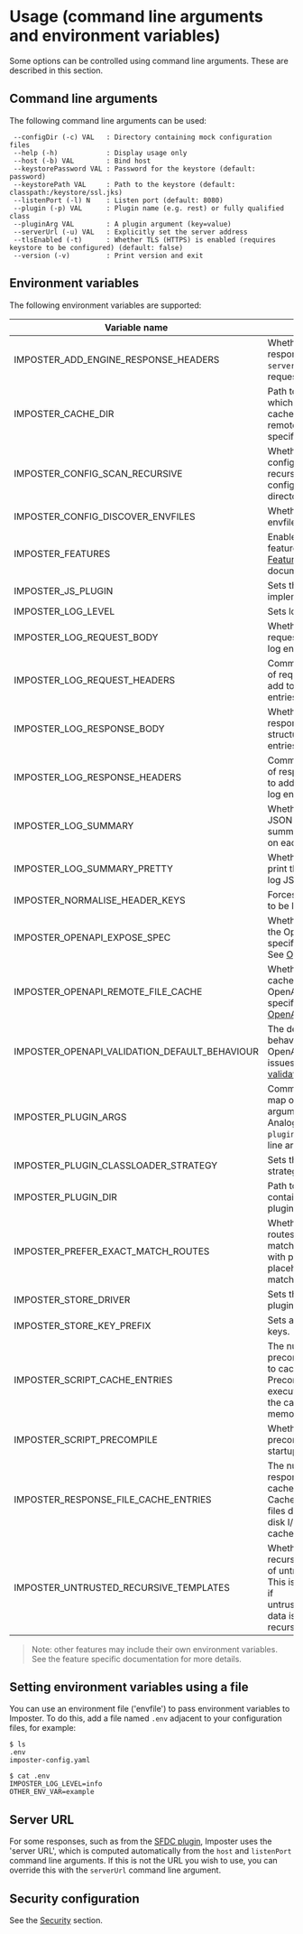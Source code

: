# Usage (command line arguments and environment variables)

Some options can be controlled using command line arguments. These are described in this section.

## Command line arguments

The following command line arguments can be used:

     --configDir (-c) VAL   : Directory containing mock configuration files
     --help (-h)            : Display usage only
     --host (-b) VAL        : Bind host
     --keystorePassword VAL : Password for the keystore (default: password)
     --keystorePath VAL     : Path to the keystore (default: classpath:/keystore/ssl.jks)
     --listenPort (-l) N    : Listen port (default: 8080)
     --plugin (-p) VAL      : Plugin name (e.g. rest) or fully qualified class
     --pluginArg VAL        : A plugin argument (key=value)
     --serverUrl (-u) VAL   : Explicitly set the server address
     --tlsEnabled (-t)      : Whether TLS (HTTPS) is enabled (requires keystore to be configured) (default: false)
     --version (-v)         : Print version and exit

## Environment variables

The following environment variables are supported:

| Variable name                                 | Purpose                                                                                                                                   | Default                                     | Description/example(s)                                            |
|-----------------------------------------------|-------------------------------------------------------------------------------------------------------------------------------------------|---------------------------------------------|-------------------------------------------------------------------|
| IMPOSTER_ADD_ENGINE_RESPONSE_HEADERS          | Whether to add response headers for `server` and unique request ID.                                                                       | `true`                                      | `false`                                                           |
| IMPOSTER_CACHE_DIR                            | Path to a directory in which to store cached data, such as remote specifications.                                                         | `<Java temporary directory>/imposter-cache` | `/path/to/dir`                                                    |
| IMPOSTER_CONFIG_SCAN_RECURSIVE                | Whether to scan for configuration files recursively within the configuration directories.                                                 | `false`                                     | `true`                                                            |
| IMPOSTER_CONFIG_DISCOVER_ENVFILES             | Whether to discover envfiles. See [Usage](./usage.md).                                                                                    | `true`                                      | `false`                                                           |
| IMPOSTER_FEATURES                             | Enables or disables features. See [Features](./features.md) documentation.                                                                | Per [default features](./features.md).      | `metrics=false,stores=true`                                       |
| IMPOSTER_JS_PLUGIN                            | Sets the JavaScript implementation.                                                                                                       | `js-nashorn-standalone`                     | Can be changed to `js-graal` plugin, if installed.                |
| IMPOSTER_LOG_LEVEL                            | Sets logging level.                                                                                                                       | `DEBUG`                                     | `INFO`, `DEBUG`, `TRACE`                                          |
| IMPOSTER_LOG_REQUEST_BODY                     | Whether include request in structured log entries.                                                                                        | `false`                                     | `true` - See [./metrics_logs_telemetry.md]                        |
| IMPOSTER_LOG_REQUEST_HEADERS                  | Comma separated list of request headers to add to structured log entries.                                                                 | Empty                                       | `X-Correlation-ID,User-Agent` - See [./metrics_logs_telemetry.md] |
| IMPOSTER_LOG_RESPONSE_BODY                    | Whether include response in structured log entries.                                                                                       | `false`                                     | `true` - See [./metrics_logs_telemetry.md]                        |
| IMPOSTER_LOG_RESPONSE_HEADERS                 | Comma separated list of response headers to add to structured log entries.                                                                | Empty                                       | `Server,Content-Type` - See [./metrics_logs_telemetry.md]         |
| IMPOSTER_LOG_SUMMARY                          | Whether to log a JSON formatted summary message on each request.                                                                          | `false`                                     | `true`                                                            |
| IMPOSTER_LOG_SUMMARY_PRETTY                   | Whether to pretty print the summary log JSON.                                                                                             | `false`                                     | `true`                                                            |
| IMPOSTER_NORMALISE_HEADER_KEYS                | Forces header keys to be lowercased.                                                                                                      | `true`                                      | boolean                                                           |
| IMPOSTER_OPENAPI_EXPOSE_SPEC                  | Whether to expose the OpenAPI specification and UI. See [OpenAPI plugin](openapi_plugin.md).                                              | `true`                                      | `false`                                                           |
| IMPOSTER_OPENAPI_REMOTE_FILE_CACHE            | Whether to locally cache remote OpenAPI specifications. See [OpenAPI plugin](openapi_plugin.md).                                          | `false`                                     | `true`                                                            |
| IMPOSTER_OPENAPI_VALIDATION_DEFAULT_BEHAVIOUR | The default behaviour for OpenAPI validation issues. See [OpenAPI validation](openapi_validation.md).                                     | `IGNORE`                                    | See [OpenAPI validation](openapi_validation.md).                  |
| IMPOSTER_PLUGIN_ARGS                          | Comma separated map of plugin arguments. Analogous to `--pluginArg` command line argument.                                                | Empty                                       | `openapi.scheme=https,openapi.title=Mocks`                        |
| IMPOSTER_PLUGIN_CLASSLOADER_STRATEGY          | Sets the classloader strategy for plugins.                                                                                                | Parent-first                                | `child`                                                           |
| IMPOSTER_PLUGIN_DIR                           | Path to a directory containing additional plugin JAR files.                                                                               | Empty                                       | Used by [Stores](./stores.md) and [Plugins](./plugins.md).        |
| IMPOSTER_PREFER_EXACT_MATCH_ROUTES            | Whether to prefer routes with exact matches over those with path placeholders when matching requests.                                     | `true`                                      | boolean                                                           |
| IMPOSTER_STORE_DRIVER                         | Sets the store driver plugin.                                                                                                             | `store-inmem`                               | See [Stores](./stores.md).                                        |
| IMPOSTER_STORE_KEY_PREFIX                     | Sets a prefix for store keys.                                                                                                             | Empty                                       | See [Stores](./stores.md).                                        |
| IMPOSTER_SCRIPT_CACHE_ENTRIES                 | The number of precompiled scripts to cache. Precompiled scripts execute faster, but the cache uses memory.                                | `20`                                        | `30`                                                              |
| IMPOSTER_SCRIPT_PRECOMPILE                    | Whether to precompile scripts at startup.                                                                                                 | `true`                                      | boolean                                                           |
| IMPOSTER_RESPONSE_FILE_CACHE_ENTRIES          | The number of response files to cache in memory. Cached response files don't require disk I/O, but the cache uses memory.                 | `20`                                        | `30`                                                              |
| IMPOSTER_UNTRUSTED_RECURSIVE_TEMPLATES        | Whether to permit recursive templating of untrusted data. This is a security risk if untrusted/unsanitised data is templated recursively. | `false`                                     | Disabled by default.                                              |

> Note: other features may include their own environment variables. See the feature specific documentation for more details.

## Setting environment variables using a file

You can use an environment file ('envfile') to pass environment variables to Imposter. To do this, add a file named `.env` adjacent to your configuration files, for example:

```
$ ls
.env
imposter-config.yaml

$ cat .env
IMPOSTER_LOG_LEVEL=info
OTHER_ENV_VAR=example
```

## Server URL

For some responses, such as from the [SFDC plugin](sfdc_plugin.md), Imposter uses the 'server URL', which is computed automatically from the `host` and `listenPort` command line arguments. If this is not the URL you wish to use, you can override this with the `serverUrl` command line argument.

## Security configuration

See the [Security](security.md) section.
